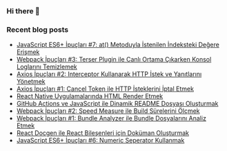 ### Hi there 👋

### Recent blog posts
<!-- RECENT-BLOG-POSTS:START -->
- [JavaScript ES6+ İpuçları #7: at() Metoduyla İstenilen İndeksteki Değere Erişmek](https://tugsanunlu.medium.com/javascript-es6-i%CC%87pu%C3%A7lar%C4%B1-7-at-metoduyla-i%CC%87stenilen-i%CC%87ndeksteki-de%C4%9Fere-eri%C5%9Fmek-7b6b2c0fa32?source=rss-aff3f518ee8b------2)
- [Webpack İpuçları #3: Terser Plugin ile Canlı Ortama Çıkarken Konsol Loglarını Temizlemek](https://tugsanunlu.medium.com/webpack-i%CC%87pu%C3%A7lar%C4%B1-3-canl%C4%B1-ortama-%C3%A7%C4%B1karken-konsol-loglar%C4%B1n%C4%B1-temizlemek-8b12614c6fb4?source=rss-aff3f518ee8b------2)
- [Axios İpuçları #2: Interceptor Kullanarak HTTP İstek ve Yanıtlarını Yönetmek](https://tugsanunlu.medium.com/axios-i%CC%87pu%C3%A7lar%C4%B1-2-interceptor-kullanarak-http-i%CC%87stek-ve-yan%C4%B1tlar%C4%B1n%C4%B1-y%C3%B6netmek-76cffa9139d2?source=rss-aff3f518ee8b------2)
- [Axios İpuçları #1: Cancel Token ile HTTP İsteklerini İptal Etmek](https://tugsanunlu.medium.com/axios-cancel-token-ile-http-i%CC%87steklerini-i%CC%87ptal-etmek-b60fe8f725d4?source=rss-aff3f518ee8b------2)
- [React Native Uygulamalarında HTML Render Etmek](https://tugsanunlu.medium.com/react-native-uygulamalar%C4%B1nda-html-render-etmek-ac820758c6bb?source=rss-aff3f518ee8b------2)
- [GitHub Actions ve JavaScript ile Dinamik README Dosyası Oluşturmak](https://tugsanunlu.medium.com/github-actions-ve-javascript-ile-dinamik-readme-dosyas%C4%B1-olu%C5%9Fturmak-2c0686878407?source=rss-aff3f518ee8b------2)
- [Webpack İpuçları #2: Speed Measure ile Build Sürelerini Ölçmek](https://tugsanunlu.medium.com/webpack-speed-measure-ile-build-s%C3%BCrelerini-%C3%B6l%C3%A7mek-6a4d417f65c8?source=rss-aff3f518ee8b------2)
- [Webpack İpuçları #1: Bundle Analyzer ile Bundle Dosyalarını Analiz Etmek](https://tugsanunlu.medium.com/webpack-bundle-analyzer-ile-bundle-dosyalar%C4%B1n%C4%B1-analiz-etmek-23856d42cc2d?source=rss-aff3f518ee8b------2)
- [React Docgen ile React Bileşenleri için Doküman Oluşturmak](https://tugsanunlu.medium.com/react-docgen-ile-react-bile%C5%9Fenleri-i%C3%A7in-dok%C3%BCman-olu%C5%9Fturmak-3b11070e55e0?source=rss-aff3f518ee8b------2)
- [JavaScript ES6+ İpuçları #6: Numeric Seperator Kullanmak](https://tugsanunlu.medium.com/javascriptde-numeric-seperator-kullanmak-a82a9b0097e2?source=rss-aff3f518ee8b------2)
<!-- RECENT-BLOG-POSTS:END -->
